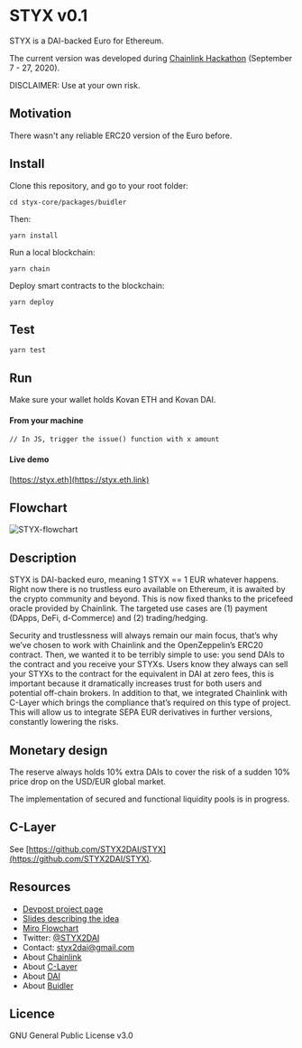 # STYX v0.1

STYX is a DAI-backed Euro for Ethereum.

The current version was developed during [Chainlink Hackathon](https://hack.chain.link/) (September 7 - 27, 2020).

DISCLAIMER: Use at your own risk.

## Motivation

There wasn't any reliable ERC20 version of the Euro before.

## Install

Clone this repository, and go to your root folder:

```cd styx-core/packages/buidler```

Then:

```yarn install```

Run a local blockchain:

```yarn chain```

Deploy smart contracts to the blockchain:

```yarn deploy```

## Test

```yarn test```

## Run

Make sure your wallet holds Kovan ETH and Kovan DAI.

#### From your machine

```
// In JS, trigger the issue() function with x amount
```

#### Live demo

[https://styx.eth](https://styx.eth.link)

## Flowchart

![STYX-flowchart](http://ipfs.io/ipfs/QmWFdTHHcVfWLLUNPz4Vt9Gc63syBMSds47HKnboyevfEk)

## Description

STYX is DAI-backed euro, meaning 1 STYX == 1 EUR whatever happens. Right now there is no trustless euro available on Ethereum, it is awaited by the crypto community and beyond. This is now fixed thanks to the pricefeed oracle provided by Chainlink. The targeted use cases are (1) payment (DApps, DeFi, d-Commerce) and (2) trading/hedging.

Security and trustlessness will always remain our main focus, that’s why we’ve chosen to work with Chainlink and the OpenZeppelin’s ERC20 contract. Then, we wanted it to be terribly simple to use: you send DAIs to the contract and you receive your STYXs. Users know they always can sell your STYXs to the contract for the equivalent in DAI at zero fees, this is important because it dramatically increases trust for both users and potential off-chain brokers. In addition to that, we integrated Chainlink with C-Layer which brings the compliance that’s required on this type of project. This will allow us to integrate SEPA EUR derivatives in further versions, constantly lowering the risks.

## Monetary design

The reserve always holds 10% extra DAIs to cover the risk of a sudden 10% price drop on the USD/EUR global market.

The implementation of secured and functional liquidity pools is in progress.

## C-Layer

See [https://github.com/STYX2DAI/STYX](https://github.com/STYX2DAI/STYX).

## Resources

- [Devpost project page](https://devpost.com/software/styx-65rx78)
- [Slides describing the idea](https://docs.google.com/presentation/d/1MP2aSwr48amMVU_-5ndcFwyIxrnkYw2wiVO9ui0yyjY/edit?usp=sharing)
- [Miro Flowchart](https://miro.com/app/board/o9J_kldfg4A=/)
- Twitter: [@STYX2DAI](https://twitter.com/STYX2DAI)
- Contact: [styx2dai@gmail.com](http://mailto:styx2dai@gmail.com)
- About [Chainlink](https://docs.chain.link/docs/reference-contracts#kovan)
- About [C-Layer](https://github.com/c-layer/contracts)
- About [DAI](https://makerdao.com/)
- About [Buidler](https://buidler.dev/)

## Licence

GNU General Public License v3.0
